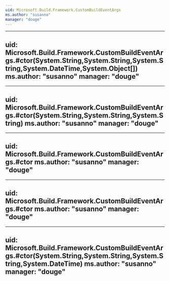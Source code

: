 ```yaml
---
uid: Microsoft.Build.Framework.CustomBuildEventArgs
ms.author: "susanno"
manager: "douge"
---
```


---
uid: Microsoft.Build.Framework.CustomBuildEventArgs.#ctor(System.String,System.String,System.String,System.DateTime,System.Object[])
ms.author: "susanno"
manager: "douge"
---

---
uid: Microsoft.Build.Framework.CustomBuildEventArgs.#ctor(System.String,System.String,System.String)
ms.author: "susanno"
manager: "douge"
---

---
uid: Microsoft.Build.Framework.CustomBuildEventArgs.#ctor
ms.author: "susanno"
manager: "douge"
---

---
uid: Microsoft.Build.Framework.CustomBuildEventArgs.#ctor
ms.author: "susanno"
manager: "douge"
---

---
uid: Microsoft.Build.Framework.CustomBuildEventArgs.#ctor(System.String,System.String,System.String,System.DateTime)
ms.author: "susanno"
manager: "douge"
---
